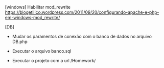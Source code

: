 [windows]
Habilitar mod_rewrite
https://blogetilico.wordpress.com/2011/09/20/configurando-apache-e-php-em-windows-mod_rewrite/

[DB]
- Mudar os paramentos de conexão com o banco de dados no arquivo DB.php
- Executar o arquivo banco.sql

- Executar o projeto com a url /Homework/